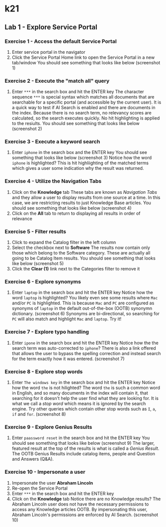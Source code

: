 # k21
## Lab 1 - Explore Service Portal 
### Exercise 1 - Access the default Service Portal
1. Enter service portal in the navigator
2. Click the Service Portal Home link to open the Service Portal in a new tab/window
You should see something that looks like below
(screenshot 1)
### Exercise 2 - Execute the "match all" query
1. Enter `***` in the search box and hit the ENTER key
The character sequence `***` is special syntax which matches all documents that are searchable for a specific portal (and accessible by the current user). 
It is a quick way to test if AI Search is enabled and there are documents in the index.
Because there is no search term, no relevancy scores are calculated, so the search executes quickly. No hit highlighting is applied to the resiults.
You should see something that looks like below
(screenshot 2)
### Exercise 3 - Execute a keyword search
1. Enter `iphone` in the search box and the ENTER key
You should see something that looks like below
(screenshot 3)
Notice how the word `iphone` is highlighted? This is hit highliighting of the matched terms which gives a user some indication why the result was returned.
### Exercise 4 - Utilize the Navigation Tabs
1. Click on the **Knowledge** tab
These tabs are known as *Navigation Tabs* and they allow a user to display results from one source at a time. In this case, we are restricting results to just Knowledge Base articles.
You should see something that looks like below
(screenshot 4)
2. Click on the **All** tab to return to displaying all results in order of relevance
### Exercise 5 - Filter results
1. Click to expand the Catalog filter in the left column
2. Select the checkbox next to **Software**
The results now contain only those which belong to the Software category. These are actually all going to be Catalog Item results.
You should see something that looks like below
(screenshot 5)
3. Click the **Clear (1)** link next to the Categories filter to remove it
### Exercise 6 - Explore synonyms
1. Enter `laptop` in the search box and hit the ENTER key
Notice how the word `laptop` is highlighted? You likely even see some results where `Mac` and/or `PC` is highlighted. 
This is because `Mac` and `PC` are configured as synonyms of `laptop` in the default out-of-the-box (OOTB) synonymn dictionary.
(screenshot 6)
Synonyms are bi-directional, so searching for `PC` will also match and highlight `Mac` and `laptop`. Try it!
### Exercise 7 - Explore typo handling
1. Enter `ipone` in the search box and hit the ENTER key
Notice how the the search term was auto-corrected to `iphone`? There is also a link offered that allows the user to bypass the spelling correction and instead search for the term exactly how it was entered. 
(screenshot 7)
### Exercise 8 - Explore stop words
1. Enter `The windows key` in the search box and hit the ENTER key
Notice how the word `the` is not hilighted? The word `the` is such a common word in English, and so many documents in the index will contain it, that searching for it doesn't help the user find what they are looking for. It is what we call a *stop word* which means it is ignored by the search engine.
Try other queries which contain other stop words such as `I`, `a`, `if` and `for`.
(screenshot 8)
### Exercise 9 - Explore Genius Results
1. Enter `paassword reset` in the search box and hit the ENTER key
You should see something that looks like below
(screenshot 9)
The larger, featured result at the top of the results is what is called a *Genius Result*. The OOTB Genius Results include catalog items, people and Question and Answers (Q&A).
### Exercise 10 - Impersonate a user
1. Impersonate the user **Abraham Lincoln**
2. Re-open the Service Portal
3. Enter `***` in the search box and hit the ENTER key
4. Click on the **Knowledge** tab
Notice there are no Knowledge results? The Abraham Lincoln user does not have the necessary permissions to access any Knowledge articles OOTB. By impersonating this user, Abraham Lincoln's permissions are enforced by AI Search.
(screenshot 10)
